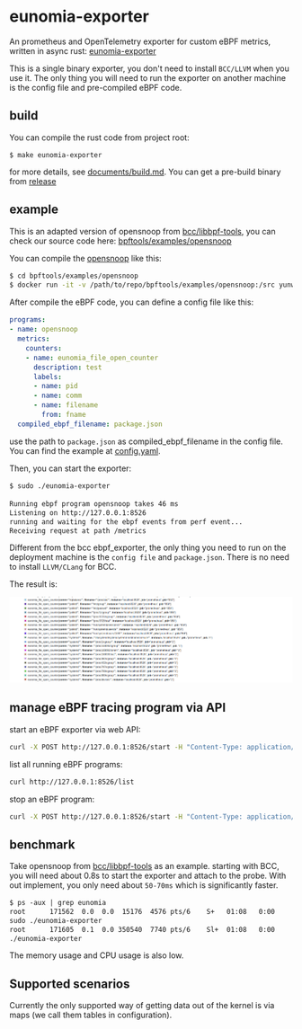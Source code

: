 # eunomia-exporter

An prometheus and OpenTelemetry exporter for custom eBPF metrics, written in async rust: [eunomia-exporter](eunomia-exporter)

This is a single binary exporter, you don't need to install `BCC/LLVM` when you use it. The only thing you will need to run the exporter on another machine is the config file and pre-compiled eBPF code.

## build

You can compile the rust code from project root:

```shell
$ make eunomia-exporter
```

for more details, see [documents/build.md](documents/build.md). You can get a pre-build binary from [release](https://github.com/eunomia-bpf/eunomia-bpf/releases/)

## example

This is an adapted version of opensnoop from [bcc/libbpf-tools](https://github.com/iovisor/bcc/blob/master/libbpf-tools/opensnoop.bpf.c), you can check our source code here: [bpftools/examples/opensnoop](bpftools/examples/opensnoop)

You can compile the [opensnoop](bpftools/examples/opensnoop) like this:

```sh
$ cd bpftools/examples/opensnoop
$ docker run -it -v /path/to/repo/bpftools/examples/opensnoop:/src yunwei37/ebpm:latest
```

After compile the eBPF code, you can define a config file like this:

```yml
programs:
- name: opensnoop
  metrics:
    counters:
    - name: eunomia_file_open_counter
      description: test
      labels:
      - name: pid
      - name: comm
      - name: filename
        from: fname
  compiled_ebpf_filename: package.json
```

use the path to `package.json` as compiled_ebpf_filename in the config file. You can find the example at [config.yaml](bpftools/examples/opensnoop/config.yaml).

Then, you can start the exporter:

```console
$ sudo ./eunomia-exporter

Running ebpf program opensnoop takes 46 ms
Listening on http://127.0.0.1:8526
running and waiting for the ebpf events from perf event...
Receiving request at path /metrics
```

Different from the bcc ebpf_exporter, the only thing you need to run on the deployment machine is the `config file` and `package.json`. There is no need to install `LLVM/CLang` for BCC.

The result is:

![img](../documents/opensnoop_prometheus.png)

## manage eBPF tracing program via API

start an eBPF exporter via web API:

```sh
curl -X POST http://127.0.0.1:8526/start -H "Content-Type: application/json" -d @eunomia-exporter/examples/opensnoop/opensnoop_package.json
```

list all running eBPF programs:

```sh
curl http://127.0.0.1:8526/list
```

stop an eBPF program:

```sh
curl -X POST http://127.0.0.1:8526/start -H "Content-Type: application/json" -d '{"id": 1}'
```

## benchmark

Take opensnoop from [bcc/libbpf-tools](https://github.com/iovisor/bcc/blob/master/libbpf-tools/opensnoop.bpf.c) as an example. starting with BCC, you will need about 0.8s to start the exporter and attach to the probe. With out implement, you only need about `50-70ms` which is significantly faster.

```console
$ ps -aux | grep eunomia
root      171562  0.0  0.0  15176  4576 pts/6    S+   01:08   0:00 sudo ./eunomia-exporter
root      171605  0.1  0.0 350540  7740 pts/6    Sl+  01:08   0:00 ./eunomia-exporter
```

The memory usage and CPU usage is also low.

## Supported scenarios

Currently the only supported way of getting data out of the kernel is via maps (we call them tables in configuration).